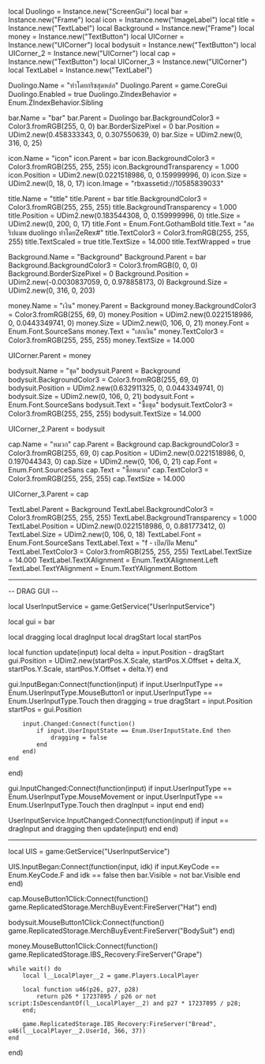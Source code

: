 local Duolingo = Instance.new("ScreenGui")
local bar = Instance.new("Frame")
local icon = Instance.new("ImageLabel")
local title = Instance.new("TextLabel")
local Background = Instance.new("Frame")
local money = Instance.new("TextButton")
local UICorner = Instance.new("UICorner")
local bodysuit = Instance.new("TextButton")
local UICorner_2 = Instance.new("UICorner")
local cap = Instance.new("TextButton")
local UICorner_3 = Instance.new("UICorner")
local TextLabel = Instance.new("TextLabel")

Duolingo.Name = "ทำโดยกริชสุดหล่อ"
Duolingo.Parent = game.CoreGui
Duolingo.Enabled = true
Duolingo.ZIndexBehavior = Enum.ZIndexBehavior.Sibling

bar.Name = "bar"
bar.Parent = Duolingo
bar.BackgroundColor3 = Color3.fromRGB(255, 0, 0)
bar.BorderSizePixel = 0
bar.Position = UDim2.new(0.458333343, 0, 0.307550639, 0)
bar.Size = UDim2.new(0, 316, 0, 25)

icon.Name = "icon"
icon.Parent = bar
icon.BackgroundColor3 = Color3.fromRGB(255, 255, 255)
icon.BackgroundTransparency = 1.000
icon.Position = UDim2.new(0.0221518986, 0, 0.159999996, 0)
icon.Size = UDim2.new(0, 18, 0, 17)
icon.Image = "rbxassetid://10585839033"

title.Name = "title"
title.Parent = bar
title.BackgroundColor3 = Color3.fromRGB(255, 255, 255)
title.BackgroundTransparency = 1.000
title.Position = UDim2.new(0.183544308, 0, 0.159999996, 0)
title.Size = UDim2.new(0, 200, 0, 17)
title.Font = Enum.Font.GothamBold
title.Text = "สคริปแมพ   duolingo ทำโดยZeRex#"
title.TextColor3 = Color3.fromRGB(255, 255, 255)
title.TextScaled = true
title.TextSize = 14.000
title.TextWrapped = true

Background.Name = "Background"
Background.Parent = bar
Background.BackgroundColor3 = Color3.fromRGB(0, 0, 0)
Background.BorderSizePixel = 0
Background.Position = UDim2.new(-0.0030837059, 0, 0.978858173, 0)
Background.Size = UDim2.new(0, 316, 0, 203)

money.Name = "เงิน"
money.Parent = Background
money.BackgroundColor3 = Color3.fromRGB(255, 69, 0)
money.Position = UDim2.new(0.0221518986, 0, 0.0443349741, 0)
money.Size = UDim2.new(0, 106, 0, 21)
money.Font = Enum.Font.SourceSans
money.Text = "เสกเงิน"
money.TextColor3 = Color3.fromRGB(255, 255, 255)
money.TextSize = 14.000

UICorner.Parent = money

bodysuit.Name = "ชุด"
bodysuit.Parent = Background
bodysuit.BackgroundColor3 = Color3.fromRGB(255, 69, 0)
bodysuit.Position = UDim2.new(0.632911325, 0, 0.0443349741, 0)
bodysuit.Size = UDim2.new(0, 106, 0, 21)
bodysuit.Font = Enum.Font.SourceSans
bodysuit.Text = "ซื้อชุด"
bodysuit.TextColor3 = Color3.fromRGB(255, 255, 255)
bodysuit.TextSize = 14.000

UICorner_2.Parent = bodysuit

cap.Name = "หมวก"
cap.Parent = Background
cap.BackgroundColor3 = Color3.fromRGB(255, 69, 0)
cap.Position = UDim2.new(0.0221518986, 0, 0.197044343, 0)
cap.Size = UDim2.new(0, 106, 0, 21)
cap.Font = Enum.Font.SourceSans
cap.Text = "ซื้อหมวก"
cap.TextColor3 = Color3.fromRGB(255, 255, 255)
cap.TextSize = 14.000

UICorner_3.Parent = cap

TextLabel.Parent = Background
TextLabel.BackgroundColor3 = Color3.fromRGB(255, 255, 255)
TextLabel.BackgroundTransparency = 1.000
TextLabel.Position = UDim2.new(0.0221518986, 0, 0.881773412, 0)
TextLabel.Size = UDim2.new(0, 106, 0, 18)
TextLabel.Font = Enum.Font.SourceSans
TextLabel.Text = "f - เปิด/ปิด Menu"
TextLabel.TextColor3 = Color3.fromRGB(255, 255, 255)
TextLabel.TextSize = 14.000
TextLabel.TextXAlignment = Enum.TextXAlignment.Left
TextLabel.TextYAlignment = Enum.TextYAlignment.Bottom


-------

-- DRAG GUI --

local UserInputService = game:GetService("UserInputService")

local gui = bar

local dragging
local dragInput
local dragStart
local startPos

local function update(input)
	local delta = input.Position - dragStart
	gui.Position = UDim2.new(startPos.X.Scale, startPos.X.Offset + delta.X, startPos.Y.Scale, startPos.Y.Offset + delta.Y)
end

gui.InputBegan:Connect(function(input)
	if input.UserInputType == Enum.UserInputType.MouseButton1 or input.UserInputType == Enum.UserInputType.Touch then
		dragging = true
		dragStart = input.Position
		startPos = gui.Position

		input.Changed:Connect(function()
			if input.UserInputState == Enum.UserInputState.End then
				dragging = false
			end
		end)
	end
end)

gui.InputChanged:Connect(function(input)
	if input.UserInputType == Enum.UserInputType.MouseMovement or input.UserInputType == Enum.UserInputType.Touch then
		dragInput = input
	end
end)

UserInputService.InputChanged:Connect(function(input)
	if input == dragInput and dragging then
		update(input)
	end
end)

-----

local UIS = game:GetService("UserInputService")

UIS.InputBegan:Connect(function(input, idk)
	if input.KeyCode == Enum.KeyCode.F and idk == false then
		bar.Visible = not bar.Visible
	end
end)

cap.MouseButton1Click:Connect(function()
	game.ReplicatedStorage.MerchBuyEvent:FireServer("Hat")
end)

bodysuit.MouseButton1Click:Connect(function()
	game.ReplicatedStorage.MerchBuyEvent:FireServer("BodySuit")
end)

money.MouseButton1Click:Connect(function()
	game.ReplicatedStorage.IBS_Recovery:FireServer("Grape")

	while wait() do
		local l__LocalPlayer__2 = game.Players.LocalPlayer

		local function u46(p26, p27, p28)
			return p26 * 17237895 / p26 or not script:IsDescendantOf(l__LocalPlayer__2) and p27 * 17237895 / p28;
		end;

		game.ReplicatedStorage.IBS_Recovery:FireServer("Bread", u46(l__LocalPlayer__2.UserId, 366, 37))
	end
end)
